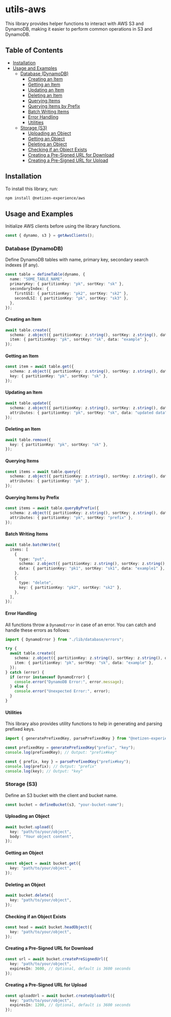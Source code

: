 # utils-aws

This library provides helper functions to interact with AWS S3 and DynamoDB, making it easier to perform common operations in S3 and DynamoDB.

## Table of Contents

- [Installation](#installation)
- [Usage and Examples](#usage-and-examples)
  - [Database (DynamoDB)](#database-dynamodb)
    - [Creating an Item](#creating-an-item)
    - [Getting an Item](#getting-an-item)
    - [Updating an Item](#updating-an-item)
    - [Deleting an Item](#deleting-an-item)
    - [Querying Items](#querying-items)
    - [Querying Items by Prefix](#querying-items-by-prefix)
    - [Batch Writing Items](#batch-writing-items)
    - [Error Handling](#error-handling)
    - [Utilities](#utilities)
  - [Storage (S3)](#storage-s3)
    - [Uploading an Object](#uploading-an-object)
    - [Getting an Object](#getting-an-object)
    - [Deleting an Object](#deleting-an-object)
    - [Checking if an Object Exists](#checking-if-an-object-exists)
    - [Creating a Pre-Signed URL for Download](#creating-a-pre-signed-url-for-download)
    - [Creating a Pre-Signed URL for Upload](#creating-a-pre-signed-url-for-upload)

## Installation

To install this library, run:

```bash
npm install @netizen-experience/aws
```

## Usage and Examples

Initialize AWS clients before using the library functions.

```typescript
const { dynamo, s3 } = getAwsClients();
```

### Database (DynamoDB)

Define DynamoDB tables with name, primary key, secondary search indexes (if any).

```typescript
const table = defineTable(dynamo, {
  name: "SOME_TABLE_NAME",
  primaryKey: { partitionKey: "pk", sortKey: "sk" },
  secondaryIndex: {
    firstGSI: { partitionKey: "pk2", sortKey: "sk2" },
    secondLSI: { partitionKey: "pk", sortKey: "sk3" },
  },
});
```

#### Creating an Item

```typescript
await table.create({
  schema: z.object({ partitionKey: z.string(), sortKey: z.string(), data: z.string() }),
  item: { partitionKey: "pk", sortKey: "sk", data: "example" },
});
```

#### Getting an Item

```typescript
const item = await table.get({
  schema: z.object({ partitionKey: z.string(), sortKey: z.string(), data: z.string() }),
  key: { partitionKey: "pk", sortKey: "sk" },
});
```

#### Updating an Item

```typescript
await table.update({
  schema: z.object({ partitionKey: z.string(), sortKey: z.string(), data: z.string().optional() }),
  attributes: { partitionKey: "pk", sortKey: "sk", data: "updated data" },
});
```

#### Deleting an Item

```typescript
await table.remove({
  key: { partitionKey: "pk", sortKey: "sk" },
});
```

#### Querying Items

```typescript
const items = await table.query({
  schema: z.object({ partitionKey: z.string(), sortKey: z.string(), data: z.string() }),
  attributes: { partitionKey: "pk" },
});
```

#### Querying Items by Prefix

```typescript
const items = await table.queryByPrefix({
  schema: z.object({ partitionKey: z.string(), sortKey: z.string(), data: z.string() }),
  attributes: { partitionKey: "pk", sortKey: "prefix" },
});
```

#### Batch Writing Items

```typescript
await table.batchWrite({
  items: [
    {
      type: "put",
      schema: z.object({ partitionKey: z.string(), sortKey: z.string(), data: z.string() }),
      data: { partitionKey: "pk1", sortKey: "sk1", data: "example1" },
    },
    {
      type: "delete",
      key: { partitionKey: "pk2", sortKey: "sk2" },
    },
  ],
});
```

#### Error Handling

All functions throw a `DynamoError` in case of an error. You can catch and handle these errors as follows:

```typescript
import { DynamoError } from "./lib/database/errors";

try {
  await table.create({
    schema: z.object({ partitionKey: z.string(), sortKey: z.string(), data: z.string() }),
    item: { partitionKey: "pk", sortKey: "sk", data: "example" },
  });
} catch (error) {
  if (error instanceof DynamoError) {
    console.error("DynamoDB Error:", error.message);
  } else {
    console.error("Unexpected Error:", error);
  }
}
```

#### Utilities

This library also provides utility functions to help in generating and parsing prefixed keys.

```typescript
import { generatePrefixedKey, parsePrefixedKey } from "@netizen-experience/aws";

const prefixedKey = generatePrefixedKey("prefix", "key");
console.log(prefixedKey); // Output: "prefix#key"

const { prefix, key } = parsePrefixedKey("prefix#key");
console.log(prefix); // Output: "prefix"
console.log(key); // Output: "key"
```

### Storage (S3)

Define an S3 bucket with the client and bucket name.

```typescript
const bucket = defineBucket(s3, "your-bucket-name");
```

#### Uploading an Object

```typescript
await bucket.upload({
  key: "path/to/your/object",
  body: "Your object content",
});
```

#### Getting an Object

```typescript
const object = await bucket.get({
  key: "path/to/your/object",
});
```

#### Deleting an Object

```typescript
await bucket.delete({
  key: "path/to/your/object",
});
```

#### Checking if an Object Exists

```typescript
const head = await bucket.headObject({
  key: "path/to/your/object",
});
```

#### Creating a Pre-Signed URL for Download

```typescript
const url = await bucket.createPreSignedUrl({
  key: "path/to/your/object",
  expiresIn: 3600, // Optional, default is 3600 seconds
});
```

#### Creating a Pre-Signed URL for Upload

```typescript
const uploadUrl = await bucket.createUploadUrl({
  key: "path/to/your/object",
  expiresIn: 1200, // Optional, default is 3600 seconds
});
```
